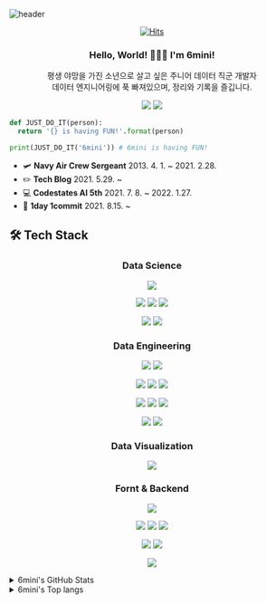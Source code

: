 ![header](https://capsule-render.vercel.app/api?type=waving&color=auto&height=300&section=header&text=YoonminLee&fontSize=90&animation=fadeIn&fontAlignY=38&desc=Junior%20Data%20Engineer&descAlignY=51&descAlign=68)

<div align=center>
  
[![Hits](https://hits.seeyoufarm.com/api/count/incr/badge.svg?url=https%3A%2F%2Fgithub.com%2F6mini&count_bg=%23AAAAAA&title_bg=%23555555&icon=&icon_color=%23E7E7E7&title=Hits&edge_flat=false)](https://github.com/6mini)

### Hello, World! 🙋🏻‍♂️ I'm 6mini!

평생 야망을 가진 소년으로 살고 싶은 주니어 데이터 직군 개발자<br>
데이터 엔지니어링에 푹 빠져있으며, 정리와 기록을 즐깁니다.
  
<a href="https://6mini.github.io/" rel="nofollow"><img src="https://img.shields.io/badge/Tech Blog-181717?style=flat-square&logo=GitHub&logoColor=white"/></a></a>
<a href="mailto:real6mini@gmail.com"><img src="https://img.shields.io/badge/Gmail-EA4335?style=flat-square&logo=Gmail&logoColor=white"/></a></a>
  
</div>

```py
def JUST_DO_IT(person):
  return '{} is having FUN!'.format(person)

print(JUST_DO_IT('6mini')) # 6mini is having FUN!
```

- 🛩 **Navy Air Crew Sergeant** 2013. 4. 1. ~ 2021. 2.28.
-  ✏️  **Tech Blog** 2021. 5.29. ~
- 💻 **Codestates AI 5th** 2021. 7. 8. ~ 2022. 1.27.
- 📑 **1day 1commit** 2021. 8.15. ~

## 🛠 Tech Stack

<div align=center>
  
### Data Science

<img src="https://img.shields.io/badge/Python-3776AB?style=flat-square&logo=Python&logoColor=white"/></a>

<img src="https://img.shields.io/badge/NumPy-013243?style=flat-square&logo=NumPy&logoColor=white"/></a>
<img src="https://img.shields.io/badge/pandas-150458?style=flat-square&logo=pandas&logoColor=white"/></a>
<img src="https://img.shields.io/badge/scikit learn-F7931E?style=flat-square&logo=scikit learn&logoColor=white"/></a>

<img src="https://img.shields.io/badge/TensorFlow-FF6F00?style=flat-square&logo=TensorFlow&logoColor=white"/></a>
<img src="https://img.shields.io/badge/Keras-D00000?style=flat-square&logo=Keras&logoColor=white"/></a>

### Data Engineering


<img src="https://img.shields.io/badge/Apache Spark-E25A1C?style=flat-square&logo=Apache Spark&logoColor=white"/></a>
<img src="https://img.shields.io/badge/Apache Airflow-017CEE?style=flat-square&logo=Apache Airflow&logoColor=white"/></a>

<img src="https://img.shields.io/badge/Amazon AWS-232F3E?style=flat-square&logo=Amazon AWS&logoColor=white"/></a>
<img src="https://img.shields.io/badge/Amazon DynamoDB-4053D6?style=flat-square&logo=Amazon DynamoDB&logoColor=white"/></a>
<img src="https://img.shields.io/badge/Amazon S3-569A31?style=flat-square&logo=Amazon S3&logoColor=white"/></a>

<img src="https://img.shields.io/badge/MySQL-4479A1?style=flat-square&logo=MySQL&logoColor=white"/></a>
<img src="https://img.shields.io/badge/PostgreSQL-4169E1?style=flat-square&logo=PostgreSQL&logoColor=white"/></a>
<img src="https://img.shields.io/badge/MongoDB-47A248?style=flat-square&logo=MongoDB&logoColor=white"/></a>

<img src="https://img.shields.io/badge/Docker-2496ED?style=flat-square&logo=Docker&logoColor=white"/></a>
<img src="https://img.shields.io/badge/Selenium-43B02A?style=flat-square&logo=Selenium&logoColor=white"/></a>

### Data Visualization

<img src="https://img.shields.io/badge/Tableau-E97627?style=flat-square&logo=Tableau&logoColor=white"/></a>

### Fornt & Backend

<img src="https://img.shields.io/badge/Node.js-339933?style=flat-square&logo=Node.js&logoColor=white"/></a>

<img src="https://img.shields.io/badge/HTML5-E34F26?style=flat-square&logo=HTML5&logoColor=white"/></a>
<img src="https://img.shields.io/badge/CSS3-1572B6?style=flat-square&logo=CSS3&logoColor=white"/></a>
<img src="https://img.shields.io/badge/JavaScript-F7DF1E?style=flat-square&logo=JavaScript&logoColor=white"/></a>

<img src="https://img.shields.io/badge/Flask-000000?style=flat-square&logo=Flask&logoColor=white"/></a>
<img src="https://img.shields.io/badge/Express-000000?style=flat-square&logo=Express&logoColor=white"/></a>

<img src="https://img.shields.io/badge/Heroku-430098?style=flat-square&logo=Heroku&logoColor=white"/></a>

</div>

<details>
  
<summary>6mini's GitHub Stats</summary>
  
<div align=center>

![6mini's GitHub stats](https://github-readme-stats.vercel.app/api?username=6mini&count_private=true&show_icons=true&theme=graywhite)

</div>
  
</details>

<details>
<summary>6mini's Top langs</summary>

<div align=center>

![6mini's Top-langs](https://github-readme-stats.vercel.app/api/top-langs/?username=6mini&langs_count=5)

</div>
</details>
</div>
